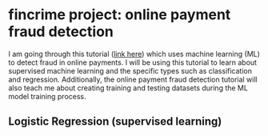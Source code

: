 # fincrime project: online payment fraud detection

I am going through this tutorial ([link here](https://www.geeksforgeeks.org/online-payment-fraud-detection-using-machine-learning-in-python/)) which uses machine learning (ML) to detect fraud in online payments. I will be using this tutorial to learn about supervised machine learning and the specific types such as classification and regression. Additionally, the online payment fraud detection tutorial will also teach me about creating training and testing datasets during the ML model training process.

## Logistic Regression (supervised learning) 

